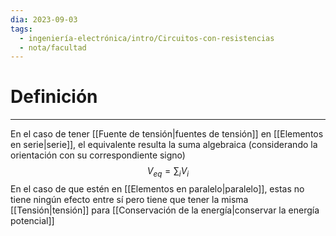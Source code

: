 ```yaml
---
dia: 2023-09-03
tags:
  - ingeniería-electrónica/intro/Circuitos-con-resistencias
  - nota/facultad
---
```

# Definición
---
En el caso de tener [[Fuente de tensión|fuentes de tensión]] en [[Elementos en serie|serie]], el equivalente resulta la suma algebraica (considerando la orientación con su correspondiente signo) $$ V_{eq} = \sum_i V_i $$
En el caso de que estén en [[Elementos en paralelo|paralelo]], estas no tiene ningún efecto entre sí pero tiene que tener la misma [[Tensión|tensión]] para [[Conservación de la energía|conservar la energía potencial]]
